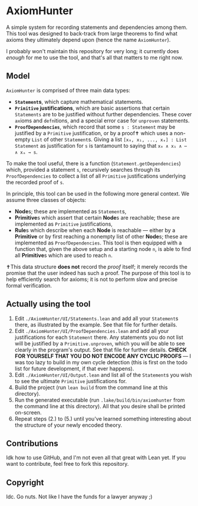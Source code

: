 # AxiomHunter
A simple system for recording statements and dependencies among them. This tool was designed to back-track from large theorems to find what axioms they ultimately depend upon (hence the name `AxiomHunter`).

I probably won't maintain this repository for very long; it currently does *enough* for me to use the tool, and that's all that matters to me right now.

## Model
`AxiomHunter` is comprised of three main data types:
- **`Statement`s**, which capture mathematical statements.
- **`Primitive` justifications**, which are basic assertions that certain `Statements` are to be justified without further dependencies. These cover `ax`ioms and `defn`itions, and a special error case for `unproven` statements.
- **`ProofDependencies`**, which record that some `s : Statement` may be justified by a `Primitive` justification, or by a proof✝ which uses a non-empty `List` of other `Statement`s. Giving a list `[x₀, x₁, ..., xₐ] : List Statement` as justification for `s` is tantamount to saying that `x₀ ∧ x₁ ∧ ⋯ ∧ xₐ → s`.

To make the tool useful, there is a function (`Statement.getDependencies`) which, provided a statement `s`, recursively searches through its `ProofDependencies` to collect a list of all `Primitive` justifications underlying the recorded proof of `s`.

In principle, this tool can be used in the following more general context. We assume three classes of objects:
- **Node**s; these are implemented as `Statement`s,
- **Primitive**s which assert that certain **Node**s are reachable; these are implemented as `Primitive` justifications,
- **Rule**s which describe when each **Node** is reachable — either by a **Primitive** or by first reaching a nonempty list of other **Node**s; these are implemented as `ProofDependencies`.
This tool is then equipped with a function that, given the above setup and a starting node `n`, is able to find all **Primitive**s which are used to reach `n`.

✝This data structure **does not** record the *proof* itself; it merely records the promise that the user indeed has such a proof. The purpose of this tool is to help efficiently search for axioms; it is not to perform slow and precise formal verification.

## Actually using the tool
1. Edit `./AxiomHunter/UI/Statements.lean` and add all your `Statement`s there, as illustrated by the example. See that file for further details.
2. Edit `./AxiomHunter/UI/ProofDependencies.lean` and add all your justifications for each `Statement` there. Any statements you do not list will be justified by a `Primitive.unproven`, which you will be able to see clearly in the program's output. See that file for further details. **CHECK FOR YOURSELF THAT YOU DO NOT ENCODE ANY CYCLIC PROOFS** — I was too lazy to build in my own cycle detection (this is first on the todo list for future development, if that ever happens).
3. Edit `./AxiomHunter/UI/Output.lean` and list all of the `Statement`s you wish to see the ultimate `Primitive` justifications for.
4. Build the project (run `lean build` from the command line at this directory).
5. Run the generated executable (run `.lake/build/bin/axiomhunter` from the command line at this directory). All that you desire shall be printed on-screen.
6. Repeat steps (2.) to (5.) until you've learned something interesting about the structure of your newly encoded theory.

## Contributions
Idk how to use GitHub, and I'm not even all that great with Lean yet. If you want to contribute, feel free to fork this repository.

## Copyright
Idc. Go nuts. Not like I have the funds for a lawyer anyway ;)
